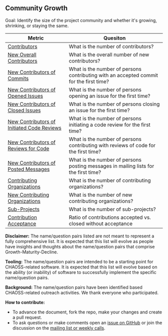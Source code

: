 ## Community Growth

Goal: Identify the size of the project community and whether it's growing, shrinking, or staying the same.

Metric | Quesiton
--- | ---
[Contributors](detail_metrics_methods/contributors.md) | What is the number of contributors?
[New Overall Contributors](detail_metrics_methods/contributors-new.md) | What is the overall number of new contributors?
[New Contributors of Commits](detail_metrics_methods/pull-requests-merge-contributor-new.md) | What is the number of persons contributing with an accepted commit for the first time?
[New Contributors of Opened Issues](detail_metrics_methods/issues-open-contributor-new.md) | What is the number of persons opening an issue for the first time?
[New Contributors of Closed Issues](detail_metrics_methods/issues-closed-contributor-new.md) | What is the number of persons closing an issue for the first time?
[New Contributors of Initiated Code Reviews](detail_metrics_methods/pull-requests-initiated-reviews-contributors-new.md) | What is the number of persons initiating a code review for the first time?
[New Contributors of Reviews for Code](detail_metrics_methods/pull-requests-reviews-contributors-new.md) | What is the number of persons contributing with reviews of code for the first time?
[New Contributors of Posted Messages](detail_metrics_methods/mailing-lists-messages-contributors-new.md) | What is the number of persons posting messages in mailing lists for the first time?
[Contributing Organizations](detail_metrics_methods/organizations.md) | What is the number of contributing organizations?
[New Contributing Organizations](detail_metrics_methods/organizations-new.md) | What is the number of new contributing organizations?
[Sub-Projects](detail_metrics_methods/sub-projects.md) | What is the number of sub-projects?
[Contribution Acceptance](detail_metrics_methods/pull-requests-merged-vs-closed.md)  | Ratio of contributions accepted vs. closed without acceptance


**Disclaimer:**
The name/question pairs listed are not meant to represent a fully comprehensive list. It is expected that this list will evolve as people have insights and thoughts about the name/question pairs that comprise Growth-Maturity-Decline.

**Tooling:**
The name/question pairs are intended to be a starting point for CHAOSS-related software. It is expected that this list will evolve based on the ability (or inability) of software to successfully implement the specific name/question pairs.

**Background:**
The name/question pairs have been identified based CHAOSS-related outreach activities. We thank everyone who participated.

**How to contribute:**
- To advance the document, fork the repo, make your changes and create a pull request.
- To ask questions or make comments open an [issue on GitHub][issue] or join the discussion on the [mailing list or weekly calls](https://chaoss.community/participate/).

[issue]: https://github.com/chaoss/wg-gmd/issues
